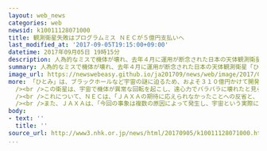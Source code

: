```yaml
---
layout: web_news
categories: web
newsid: k10011128071000
title: 観測衛星失敗はプログラムミス ＮＥＣが５億円支払いへ
last_modified_at: '2017-09-05T19:15:00+09:00'
datetime: 2017年09月05日 19時15分
description: 人為的なミスで機体が壊れ、去年４月に運用が断念された日本の天体観測衛星「ひとみ」について、失敗の主な原因の１つは、大手電機メーカー「ＮＥＣ」が作成したプログラムのミスだったとして、ＮＥＣは、ＪＡＸＡ＝宇宙航空研究開発機構に５億円を支払うことになりました。
summary: 人為的なミスで機体が壊れ、去年４月に運用が断念された日本の天体観測衛星「ひとみ」について、失敗の主な原因の１つは、大手電機メーカー「ＮＥＣ」が作成したプログラムのミスだったとして、ＮＥＣは、ＪＡＸＡ＝宇宙航空研究開発機構に５億円を支払うことになりました。
image_url: https://newswebeasy.github.io/ja201709/news/web/image/2017/09/05/k10011128071000.jpg
more: 「ひとみ」は、ブラックホールなど宇宙の謎に迫るため、およそ３１０億円かけて開発され去年２月に打ち上げられた日本の天体観測衛星で、本格的な観測を始める前に通信が途絶え、去年４月に運用が断念されました。<br
  /><br />この衛星は、宇宙で機体が異常な回転を起こし、遠心力でバラバラに壊れたと見られますが、この失敗の主な原因の１つは、衛星のエンジンを制御するパラメーターを不適切に設定したプログラムミスだったとして、５日、プログラムを作成したＮＥＣがＪＡＸＡに５億円を支払うとする民事調停が成立しました。<br
  /><br />これについて、ＮＥＣは、「ＪＡＸＡの期待に応えられなかったことへの反省と、道義的責任を感じたため、調停案を受け入れました。社内では、再発防止のプログラムを立ち上げ、徹底を図っています」とコメントしています。<br
  /><br />また、ＪＡＸＡは、「今回の事象は複数の原因によって発生し、宇宙という実際に確認することができない場所で起きたため、大変困難な問題だった。そうした状況のなかで、双方が真摯（しんし）に問題解決に取り組み、民事調停という法的な場で解決に至ることができたので妥当な結果だと評価している」とコメントしました。
body:
- text: ''
  title: ''
source_url: http://www3.nhk.or.jp/news/html/20170905/k10011128071000.html
...
```

